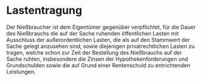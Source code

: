 # Lastentragung

Der Nießbraucher ist dem Eigentümer gegenüber verpflichtet, für die Dauer des Nießbrauchs die auf der Sache ruhenden öffentlichen Lasten mit Ausschluss der außerordentlichen Lasten, die als auf den Stammwert der Sache gelegt anzusehen sind, sowie diejenigen privatrechtlichen Lasten zu tragen, welche schon zur Zeit der Bestellung des Nießbrauchs auf der Sache ruhten, insbesondere die Zinsen der Hypothekenforderungen und Grundschulden sowie die auf Grund einer Rentenschuld zu entrichtenden Leistungen. 

